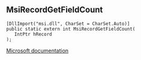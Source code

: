 ## MsiRecordGetFieldCount

```
[DllImport("msi.dll", CharSet = CharSet.Auto)]
public static extern int MsiRecordGetFieldCount(
   IntPtr hRecord
);
```

[Microsoft documentation](TODO)
